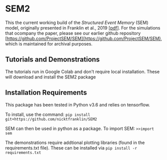# SEM2

This the current working build of the *Structured Event Memory* (SEM) model, originally presented in Franklin et al., 2019 [[pdf](http://gershmanlab.webfactional.com/pubs/Franklin20.pdf)].  For the simulations that ocompany the paper, please see our earlier github repository [https://github.com/ProjectSEM/SEM](https://github.com/ProjectSEM/SEM), which is maintained for archival purposes.

## Tutorials and Demonstrations
The tutorials run in Google Colab and don't require local installation.  These will download and install the SEM2 package

## Installation Requirements
This package has been tested in Python v3.6 and relies on tensorflow. 

To install, use the command: 
`pip install git+https://github.com/nicktfranklin/SEM2`

SEM can then be used in python as a package.  To import SEM:
`>>import sem`


The demonstrations require addtional plotting libraries (found in the requirements.txt file). These can be installed via
`pip install -r requirements.txt`


